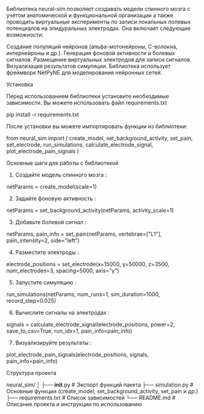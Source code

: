 Библиотека neural-sim позволяет создавать модели спинного мозга с учётом анатомической и функциональной организации а также проводить виртуальные эксперименты по записи локальных полевых потенциалов на эпидуральных электродах. Она включает следующие возможности:

Создание популяций нейронов (альфа-мотонейроны, C-волокна, интернейроны и др.).
Генерация фоновой активности и болевых сигналов.
Размещение виртуальных электродов для записи сигналов.
Визуализация результатов симуляции.
Библиотека использует фреймворк NetPyNE для моделирования нейронных сетей.

Установка

Перед использованием библиотеки установите необходимые зависимости. Вы можете использовать файл requirements.txt

pip install -r requirements.txt

После установки вы можете импортировать функции из библиотеки:

from neural_sim import (
    create_model,
    set_background_activity,
    set_pain,
    set_electrode,
    run_simulations,
    calculate_electrode_signal,
    plot_electrode_pain_signals
)

Основные шаги для работы с библиотекой

1. Создайте модель спинного мозга :
   
netParams = create_model(scale=1)

2. Задайте фоновую активность :

netParams = set_background_activity(netParams, activity_scale=1)

3. Добавьте болевой сигнал :

netParams, pain_info = set_pain(netParams, vertebrae=["L1"], pain_intensity=2, side="left")

4. Разместите электроды :

electrode_positions = set_electrode(x=15000, y=50000, z=3500, num_electrodes=3, spacing=5000, axis="y")

5. Запустите симуляцию :

run_simulations(netParams, num_runs=1, sim_duration=1000, record_step=0.025)

6. Вычислите сигналы на электродах :

signals = calculate_electrode_signal(electrode_positions, power=2, save_to_csv=True, run_idx=1, pain_info=pain_info)

7. Визуализируйте результаты :

plot_electrode_pain_signals(electrode_positions, signals, pain_info=pain_info)

Структура проекта

neural_sim/
│
├── __init__.py          # Экспорт функций пакета
├── simulation.py        # Основные функции (create_model, set_background_activity, set_pain и др.)
├── requirements.txt     # Список зависимостей
└── README.md            # Описание проекта и инструкции по использованию


